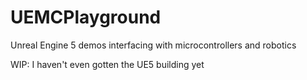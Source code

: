 # UEMCPlayground
Unreal Engine 5 demos interfacing with microcontrollers and robotics

WIP: I haven't even gotten the UE5 building yet
